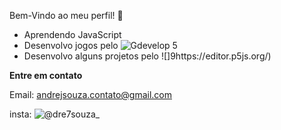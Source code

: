 Bem-Vindo ao meu perfil! 💚

- Aprendendo JavaScript
- Desenvolvo jogos pelo ![Gdevelop 5](https://gdevelop.io/pt-br)
- Desenvolvo alguns projetos pelo ![]9https://editor.p5js.org/)

**Entre em contato**

Email: andrejsouza.contato@gmail.com

insta: ![@dre7souza_](https://www.instagram.com/dre7souza_/?next=%2F)
